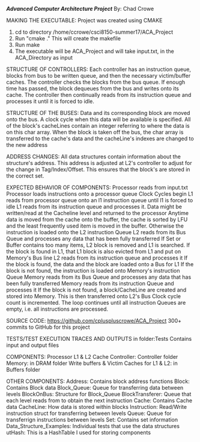 ***Advanced Computer Architecture Project***
By: Chad Crowe

MAKING THE EXECUTABLE:
Project was created using CMAKE
1. cd to directory /home/ccrowe/csci8150-summer17/ACA_Project
2. Run "cmake ."
        This will create the makefile
3. Run make
4. The executable will be ACA_Project and will take input.txt, in the ACA_Directory as input

STRUCTURE OF CONTROLLERS:
Each controller has an instruction queue, blocks from bus to be written queue, and then the necessary victim/buffer caches.
The controller checks the blocks from the bus queue.  If enough time has passed, the block dequeues from the bus and writes onto its cache.
The controller then continually reads from its instruction queue and processes it until it is forced to idle.

STRUCTURE OF THE BUSES:
Data and its corresponding block are moved onto the bus.  A clock cycle when this data will be available is specified.
All of the block's cacheLines contain an integer referring to where the data is on this char array.
When the block is taken off the bus, the char array is transferred to the cache's data and the cacheLine's indexes are changed to the new address

ADDRESS CHANGES:
All data structures contain information about the structure's address.
This address is adjusted at L2's controller to adjust for the change in Tag/Index/Offset.  This ensures that the block's are stored in the correct set.

EXPECTED BEHAVIOR OF COMPONENTS:
Processor reads from input.txt
Processor loads instructions onto a processor queue
Clock Cycles begin
L1 reads from processor queue onto an l1 instruction queue until l1 is forced to idle
L1 reads from its instruction queue and processes it.
    Data might be written/read at the Cacheline level and returned to the processor
    Anytime data is moved from the cache onto the buffer, the cache is sorted by LFU and the least frequently used item is moved in the buffer.
    Otherwise the instruction is loaded onto the L2 instruction Queue
L2 reads from its Bus Queue and processes any data that has been fully transferred
    If Set or Buffer contains too many items, L2 block is removed and L1 is searched.  If the block is found in L1, that L1 block is also evicted from L1 and put on Memory's Bus line
L2 reads from its instruction queue and processes it
    If the block is found, the data and the block are loaded onto a Bus for L1
    If the block is not found, the instruction is loaded onto Memory's instruction Queue
Memory reads from its Bus Queue and processes any data that has been fully transferred
Memory reads from its instruction Queue and processes it
    If the block is not found, a block/CacheLine are created and stored into Memory.  This is then transferred onto L2's Bus
Clock cycle count is incremented.
The loop continues until all instruction Queues are empty, i.e. all instructions are processed.

SOURCE CODE:
https://github.com/cpluspluscrowe/ACA_Project
    300+ commits to GitHub for this project

TESTS/TEST EXECUTION TRACES AND OUTPUTS
in folder:Tests
    Contains input and output files

COMPONENTS:
Processor
L1 & L2 Cache Controller: Controller folder
Memory: in DRAM folder
Write buffers & Victim Caches for L1 & L2: in Buffers folder

OTHER COMPONENTS:
Address: Contains block address functions
Block: Contains Block data
Block_Queue: Queue for transferring data between levels
BlockOnBus: Structure for Block_Queue
BlockTransferer: Queue that each level reads from to obtain the next instruction
Cache: Contains Cache data
CacheLine: How data is stored within blocks
Instruction: Read/Write instruction struct for transferring between levels
Queue: Queue for transferrign instructions between levels
Set: Contains set information
Data_Structure_Examples: Individual tests that use the data structures
utHash: This is a HashTable I used for storing components

